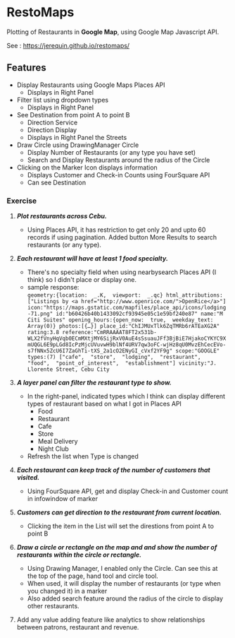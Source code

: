 # RestoMaps

Plotting of Restaurants in **Google Map**, using Google Map Javascript API.

See : https://jerequin.github.io/restomaps/

## Features

 - Display Restaurants using Google Maps Places API
	 - Displays in Right Panel
 - Filter list using dropdown types
 	 - Displays in Right Panel
 - See Destination from point A to point B
	 - Direction Service
	 - Direction Display
	 - Displays in Right Panel the Streets
 - Draw Circle using DrawingManager Circle
	 - Display Number of Restaurants (or any type you have set)
	 - Search and Display Restaurants around the radius of the Circle
 - Clicking on the Marker Icon displays information
	 - Displays Customer and Check-in Counts using FourSquare API
	 - Can see Destination


### Exercise 

 1. ***Plot restaurants across Cebu.***
	- Using Places API, it has restriction to get only 20 and upto 60 records if using pagination. Added button More Results to search restaurants (or any type).
 2.  ***Each restaurant will have at least 1 food specialty.*** 
	 - There's no specialty field when using nearbysearch Places API (I think) so I didn't place or display one.
	 - sample response:  
			`geometry:{location:  _.K,  viewport:  _.qc}
			html_attributions:["Listings by <a href="http://www.openrice.com/">OpenRice</a>"]
			icon:"https://maps.gstatic.com/mapfiles/place_api/icons/lodging-71.png"
			id:"b60426b40b1433092cf93945e05c1e59bf240e87"
			name:"M Citi Suites"
			opening_hours:{open_now:  true,  weekday_text:  Array(0)}
			photos:[{…}]
			place_id:"ChIJMUxTlk6ZqTMRb6rATEaXG2A"
			rating:3.8
			reference:"CmRRAAAAT8FT2x531b-WLX2fVnyHqVqb0ECmMXtjMY6SijRxV0AuE4sSsuauJFf3BjBiE7HjakoCYKYC9XmUQGL6E9pLGd8IcPzMjcUVuvwH9blNf4URV7qw3oFC-wjHz8qU0MvzEhCecEVo-s7fNNx5ZcU6I7ZaGhTi-tXS_2a1cO2ENyGI_cVxf2YF9g"
			scope:"GOOGLE"
			types:(7) ["cafe",  "store",  "lodging",  "restaurant",  "food",  "point_of_interest",  "establishment"]
			vicinity:"J. Llorente Street, Cebu City`

 3.  ***A layer panel can filter the restaurant type to show.***
	 - In the right-panel, indicated types which I think can display different types of restaurant based on what I got in Places API
		 - Food
		 - Restaurant
		 - Cafe
		 - Store
		 - Meal Delivery
		 - Night Club
	 - Refresh the list when Type is changed
 4.  ***Each restaurant can keep track of the number of customers that visited.***
	 - Using FourSquare API, get and display Check-in and Customer count in infowindow of marker
 5.  ***Customers can get direction to the restaurant from current location.*** 
	 - Clicking the item in the List will set the direstions from point A to point B
 6.  ***Draw a circle or rectangle on the map and and show the number of restaurants within the circle or rectangle.***
	 - Using Drawing Manager, I enabled only the Circle. Can see this at the top of the page, hand tool and circle tool.
	 - When used, it will display the number of restaurants (or type when you changed it) in a marker
	 - Also added search feature around the radius of the circle to display other restaurants.
 8.  Add any value adding feature like analytics to show relationships between patrons, restaurant and revenue. 
 
